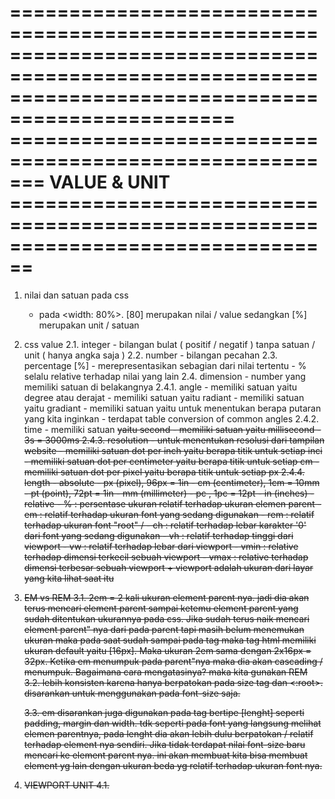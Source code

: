 =====================================================================================================================================================
======================================================= VALUE & UNIT ================================================================================
=====================================================================================================================================================

1. nilai dan satuan pada css
    - pada <width: 80%>. [80] merupakan nilai / value sedangkan [%] merupakan unit / satuan

2. css value
    2.1. integer
        - bilangan bulat ( positif / negatif ) tanpa satuan / unit ( hanya angka saja )
    2.2. number
        - bilangan pecahan
    2.3. percentage [%]
        - merepresentasikan sebagian dari nilai tertentu
        - % selalu relative terhadap nilai yang lain
    2.4. dimension
        - number yang memiliki satuan di belakangnya
        2.4.1. angle
            - memiliki satuan <deg> yaitu degree atau derajat
            - memiliki satuan <rad> yaitu radiant
            - memiliki satuan <grad> yaitu gradiant
            - memiliki satuan <turn> yaitu untuk menentukan berapa putaran yang kita inginkan
            - terdapat table conversion of common angles
        2.4.2. time
            - memiliki satuan <s> yaitu second
            - memiliki satuan <ms> yaitu millisecond
            - 3s = 3000ms
        2.4.3. resolution
            - untuk menentukan resolusi dari tampilan website
            - memiliki satuan <dpi> dot per inch yaitu berapa titik untuk setiap inci
            - memiliki satuan <dpcm> dot per centimeter yaitu berapa titik untuk setiap cm
            - memiliki satuan <dppx> dot per pixel yaitu berapa titik untuk setiap px
        2.4.4. length
            - absolute
                - px (pixel), 96px = 1in    - cm (centimeter), 1cm = 10mm
                - pt (point), 72pt = 1in    - mm (millimeter)
                - pc        , 1pc = 12pt    - in (inches)
            - relative
                - % : persentase ukuran relatif terhadap ukuran elemen parent
                - em : relatif terhadap ukuran font yang sedang digunakan
                - rem : relatif terhadap ukuran font "root" / <html>
                - ch : relatif terhadap lebar karakter '0' dari font yang sedang digunakan
                - vh : relatif terhadap tinggi dari viewport
                - vw : relatif terhadap lebar dari viewport
                - vmin : relative terhadap dimensi terkecil sebuah viewport
                - vmax : relative terhadap dimensi terbesar sebuah viewport
                + viewport adalah ukuran dari layar yang kita lihat saat itu

3. EM vs REM
    3.1. 2em = 2 kali ukuran element parent nya. jadi dia akan terus mencari element parent sampai ketemu element parent yang sudah ditentukan 
        ukurannya pada css. Jika sudah terus naik mencari element parent" nya dari pada parent tapi masih belum menemukan ukuran maka pada saat sudah
        sampai pada tag <html> maka tag html memiliki ukuran default yaitu [16px]. Maka ukuran 2em sama dengan 2x16px = 32px. Ketika em menumpuk pada
        parent"nya maka dia akan cascading / menumpuk. Bagaimana cara mengatasinya? maka kita gunakan REM
    3.2. lebih konsisten karena hanya berpatokan pada size tag <html> dan <:root>. disarankan untuk menggunakan pada font-size saja.

    3.3. em disarankan juga digunakan pada tag bertipe [lenght] seperti padding, margin dan width. tdk seperti pada font yang langsung melihat elemen parentnya,
        pada lenght dia akan lebih dulu berpatokan / relatif terhadap element nya sendiri. Jika tidak terdapat nilai font-size baru mencari ke element parent nya.
        ini akan membuat kita bisa membuat element yg lain dengan ukuran beda yg relatif terhadap ukuran font nya.

4. VIEWPORT UNIT
    4.1.